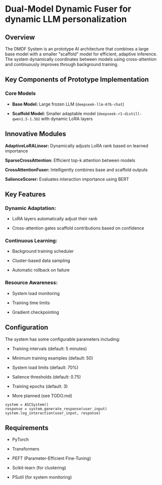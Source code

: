 # Dual-Model Dynamic Fuser for dynamic LLM personalization

## Overview
The DMDF System is an prototype AI architecture that combines a large base model with a smaller "scaffold" model for efficient, adaptive inference. The system dynamically coordinates between models using cross-attention and continuously improves through background training.

## Key Components of Prototype Implementation

### Core Models

- **Base Model:** Large frozen LLM (`deepseek-llm-67b-chat`)

- **Scaffold Model:** Smaller adaptable model (`deepseek-r1-distill-qwen1.5-1.5b`) with dynamic LoRA layers


## Innovative Modules

**AdaptiveLoRALinear:** Dynamically adjusts LoRA rank based on learned importance

**SparseCrossAttention:** Efficient top-k attention between models

**CrossAttentionFuser:** Intelligently combines base and scaffold outputs

**SalienceScorer:** Evaluates interaction importance using BERT

## Key Features

### Dynamic Adaptation:

- LoRA layers automatically adjust their rank

- Cross-attention gates scaffold contributions based on confidence

### Continuous Learning:

- Background training scheduler

- Cluster-based data sampling

- Automatic rollback on failure

### Resource Awareness:

- System load monitoring

- Training time limits

- Gradient checkpointing

## Configuration

The system has some configurable parameters including:

- Training intervals (default: 5 minutes)

- Minimum training examples (default: 50)

- System load limits (default: 70%)

- Salience thresholds (default: 0.75)

- Training epochs (default: 3)

- More planned (see TODO.md)

```
system = ASCSystem()
response = system.generate_response(user_input)
system.log_interaction(user_input, response)
```

## Requirements

- PyTorch

- Transformers

- PEFT (Parameter-Efficient Fine-Tuning)

- Scikit-learn (for clustering)

- PSutil (for system monitoring)
